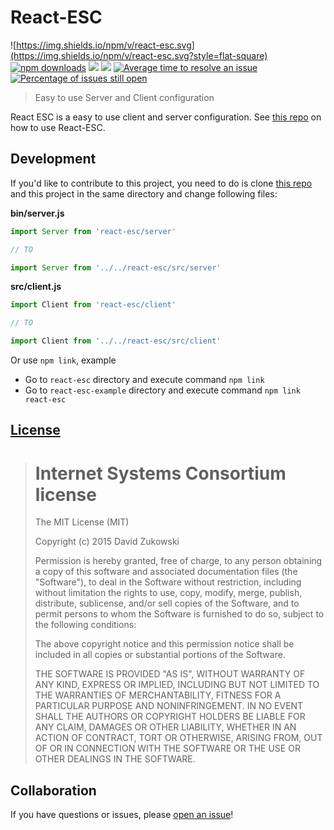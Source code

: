 # React-ESC 
![https://img.shields.io/npm/v/react-esc.svg](https://img.shields.io/npm/v/react-esc.svg?style=flat-square) [![npm downloads](https://img.shields.io/npm/dt/react-esc.svg?maxAge=2592000&style=flat-square)](https://npm-stat.com/charts.html?package=react-esc) [![](https://img.shields.io/github/issues-raw/tripss/react-esc.svg?style=flat-square)](https://github.com/tripss/react-esc/issues) [![](https://img.shields.io/david/tripss/react-esc.svg?style=flat-square)](https://david-dm.org/tripss/react-esc#info=dependencies)
[![Average time to resolve an issue](http://isitmaintained.com/badge/resolution/tripss/react-esc.svg)](http://isitmaintained.com/project/tripss/react-esc "Average time to resolve an issue") [![Percentage of issues still open](http://isitmaintained.com/badge/open/tripss/react-esc.svg)](http://isitmaintained.com/project/tripss/react-esc "Percentage of issues still open")

> Easy to use Server and Client configuration

React ESC is a easy to use client and server configuration.
See [this repo](https://github.com/TriPSs/react-esc-example) on how to use React-ESC.

## Development

If you'd like to contribute to this project, you need to do is clone
[this repo](https://github.com/TriPSs/react-esc-example) and this project in the same directory and change following files:

**bin/server.js**
```js
import Server from 'react-esc/server'

// TO

import Server from '../../react-esc/src/server'
```

**src/client.js**
```js
import Client from 'react-esc/client'

// TO

import Client from '../../react-esc/src/client'
```

Or use `npm link`, example
- Go to `react-esc` directory and execute command `npm link`
- Go to `react-esc-example` directory and execute command `npm link react-esc`

## [License](https://github.com/tripss/react-esc/blob/master/LICENSE)

> Internet Systems Consortium license
> ===================================
>
> The MIT License (MIT)
>  
> Copyright (c) 2015 David Zukowski
>  
> Permission is hereby granted, free of charge, to any person obtaining a copy
> of this software and associated documentation files (the "Software"), to deal
> in the Software without restriction, including without limitation the rights
> to use, copy, modify, merge, publish, distribute, sublicense, and/or sell
> copies of the Software, and to permit persons to whom the Software is
> furnished to do so, subject to the following conditions:
>  
> The above copyright notice and this permission notice shall be included in all
> copies or substantial portions of the Software.
>  
> THE SOFTWARE IS PROVIDED "AS IS", WITHOUT WARRANTY OF ANY KIND, EXPRESS OR
> IMPLIED, INCLUDING BUT NOT LIMITED TO THE WARRANTIES OF MERCHANTABILITY,
> FITNESS FOR A PARTICULAR PURPOSE AND NONINFRINGEMENT. IN NO EVENT SHALL THE
> AUTHORS OR COPYRIGHT HOLDERS BE LIABLE FOR ANY CLAIM, DAMAGES OR OTHER
> LIABILITY, WHETHER IN AN ACTION OF CONTRACT, TORT OR OTHERWISE, ARISING FROM,
> OUT OF OR IN CONNECTION WITH THE SOFTWARE OR THE USE OR OTHER DEALINGS IN THE
> SOFTWARE.

## Collaboration

If you have questions or issues, please [open an issue](https://github.com/TriPSs/react-esc/issues)!